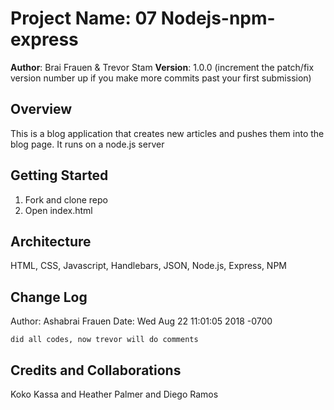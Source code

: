 # Project Name: 07 Nodejs-npm-express

**Author**: Brai Frauen & Trevor Stam
**Version**: 1.0.0 (increment the patch/fix version number up if you make more commits past your first submission)

## Overview
This is a blog application that creates new articles and pushes them into the blog page. It runs on a node.js server

## Getting Started
1. Fork and clone repo
2. Open index.html

## Architecture
HTML, CSS, Javascript, Handlebars, JSON, Node.js, Express, NPM

## Change Log
Author: Ashabrai Frauen
Date:   Wed Aug 22 11:01:05 2018 -0700

    did all codes, now trevor will do comments

## Credits and Collaborations
Koko Kassa and Heather Palmer and Diego Ramos